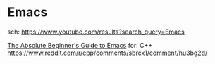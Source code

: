 # Emacs
sch: https://www.youtube.com/results?search_query=Emacs

[The Absolute Beginner's Guide to Emacs](https://youtu.be/48JlgiBpw_I) for: C++ https://www.reddit.com/r/cpp/comments/sbrcx1/comment/hu3bg2d/
